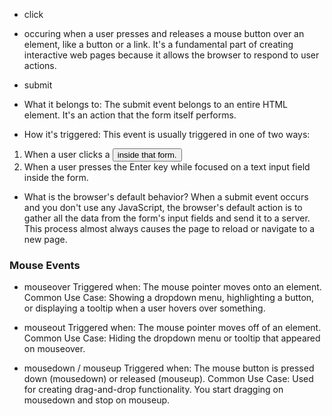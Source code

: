 * click
- occuring when a user presses and releases a mouse button over an element, like a button or a link. It's a fundamental part of creating interactive web pages because it allows the browser to respond to user actions.

* submit
- What it belongs to: The submit event belongs to an entire HTML <form> element. It's an action that the form itself performs.
* How it's triggered: This event is usually triggered in one of two ways:
1. When a user clicks a <button type="submit"> inside that form.
2. When a user presses the Enter key while focused on a text input field inside the form.

- What is the browser's default behavior? 
When a submit event occurs and you don't use any JavaScript, the browser's default action is to gather all the data from the form's input fields and send it to a server. This process almost always causes the page to reload or navigate to a new page.

### Mouse Events

* mouseover
Triggered when: The mouse pointer moves onto an element.
Common Use Case: Showing a dropdown menu, highlighting a button, or displaying a tooltip when a user hovers over something.

* mouseout
Triggered when: The mouse pointer moves off of an element.
Common Use Case: Hiding the dropdown menu or tooltip that appeared on mouseover.

* mousedown / mouseup
Triggered when: The mouse button is pressed down (mousedown) or released (mouseup).
Common Use Case: Used for creating drag-and-drop functionality. You start dragging on mousedown and stop on mouseup.